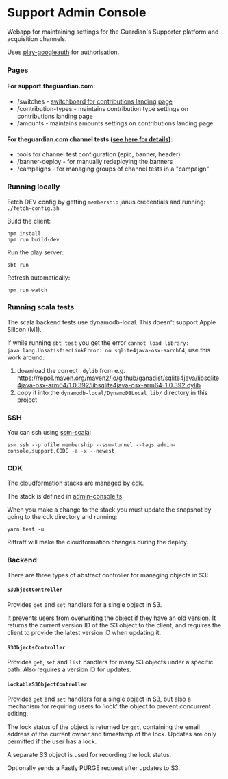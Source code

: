 # Support Admin Console
Webapp for maintaining settings for the Guardian's Supporter platform and acquisition channels.

Uses [play-googleauth](https://github.com/guardian/play-googleauth) for authorisation.

### Pages

#### For support.theguardian.com:
- /switches - [switchboard for contributions landing page](/docs/support-frontend-switches.md)
- /contribution-types - maintains contribution type settings on contributions landing page
- /amounts - maintains amounts settings on contributions landing page

#### For theguardian.com channel tests ([see here for details](docs/channel-tests.md)):
- tools for channel test configuration (epic, banner, header)
- /banner-deploy - for manually redeploying the banners
- /campaigns - for managing groups of channel tests in a "campaign"

### Running locally
Fetch DEV config by getting `membership` janus credentials and running:
`./fetch-config.sh`

Build the client:
```
npm install
npm run build-dev
```

Run the play server:
```
sbt run
```

Refresh automatically:
```
npm run watch
```

### Running scala tests
The scala backend tests use dynamodb-local. This doesn't support Apple Silicon (M1).

If while running `sbt test` you get the error `cannot load library: java.lang.UnsatisfiedLinkError: no sqlite4java-osx-aarch64`, use this work around:
1. download the correct `.dylib` from e.g. https://repo1.maven.org/maven2/io/github/ganadist/sqlite4java/libsqlite4java-osx-arm64/1.0.392/libsqlite4java-osx-arm64-1.0.392.dylib
2. copy it into the `dynamodb-local/DynamoDBLocal_lib/` directory in this project

### SSH
You can ssh using [ssm-scala](https://github.com/guardian/ssm-scala):

`ssm ssh --profile membership --ssm-tunnel --tags admin-console,support,CODE -a -x --newest`


### CDK
The cloudformation stacks are managed by [cdk](https://github.com/guardian/cdk).

The stack is defined in [admin-console.ts](cdk/lib/admin-console.ts).

When you make a change to the stack you must update the snapshot by going to the cdk directory and running:

`yarn test -u`

Riffraff will make the cloudformation changes during the deploy.

### Backend
There are three types of abstract controller for managing objects in S3:

#### `S3ObjectController`

Provides `get` and `set` handlers for a single object in S3.

It prevents users from overwriting the object if they have an old version.
It returns the current version ID of the S3 object to the client, and requires the client to provide the latest version ID when updating it.

#### `S3ObjectsController`

Provides `get`, `set` and `list` handlers for many S3 objects under a specific path. Also requires a version ID for updates.

#### `LockableS3ObjectController`

Provides `get` and `set` handlers for a single object in S3, but also a mechanism for requiring users to 'lock' the object to prevent concurrent editing.

The lock status of the object is returned by `get`, containing the email address of the current owner and timestamp of the lock.
Updates are only permitted if the user has a lock.

A separate S3 object is used for recording the lock status.

Optionally sends a Fastly PURGE request after updates to S3.
